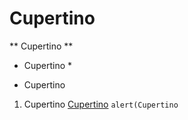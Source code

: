 # Cupertino
** Cupertino **
* Cupertino *
- Cupertino
1. Cupertino
[Cupertino](https://github.com/kisertes)
`alert(Cupertino`